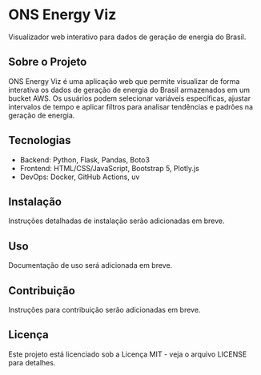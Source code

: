 # ONS Energy Viz

Visualizador web interativo para dados de geração de energia do Brasil.

## Sobre o Projeto

ONS Energy Viz é uma aplicação web que permite visualizar de forma interativa os dados de geração de energia do Brasil armazenados em um bucket AWS. Os usuários podem selecionar variáveis específicas, ajustar intervalos de tempo e aplicar filtros para analisar tendências e padrões na geração de energia.

## Tecnologias

- Backend: Python, Flask, Pandas, Boto3
- Frontend: HTML/CSS/JavaScript, Bootstrap 5, Plotly.js
- DevOps: Docker, GitHub Actions, uv

## Instalação

Instruções detalhadas de instalação serão adicionadas em breve.

## Uso

Documentação de uso será adicionada em breve.

## Contribuição

Instruções para contribuição serão adicionadas em breve.

## Licença

Este projeto está licenciado sob a Licença MIT - veja o arquivo LICENSE para detalhes.
